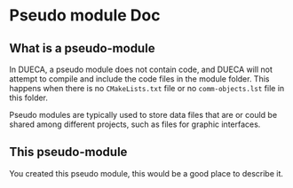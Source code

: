 # Pseudo module Doc

## What is a pseudo-module

In DUECA, a pseudo module does not contain code, and DUECA will not
attempt to compile and include the code files in the module folder.
This happens when there is no `CMakeLists.txt` file or no
`comm-objects.lst` file in this folder.

Pseudo modules are typically used to store data files that are or
could be shared among different projects, such as files for graphic
interfaces.

## This pseudo-module

You created this pseudo module, this would be a good place to describe
it.